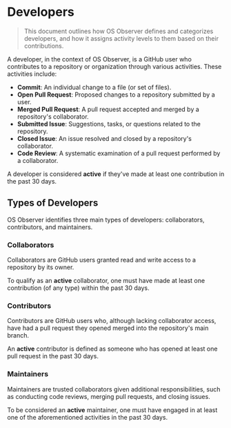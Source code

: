 # Developers

> This document outlines how OS Observer defines and categorizes developers, and how it assigns activity levels to them based on their contributions.

A developer, in the context of OS Observer, is a GitHub user who contributes to a repository or organization through various activities. These activities include:

- **Commit**: An individual change to a file (or set of files).
- **Open Pull Request**: Proposed changes to a repository submitted by a user.
- **Merged Pull Request**: A pull request accepted and merged by a repository's collaborator.
- **Submitted Issue**: Suggestions, tasks, or questions related to the repository.
- **Closed Issue**: An issue resolved and closed by a repository's collaborator.
- **Code Review**: A systematic examination of a pull request performed by a collaborator.

A developer is considered **active** if they've made at least one contribution in the past 30 days.

## Types of Developers

OS Observer identifies three main types of developers: collaborators, contributors, and maintainers.

### Collaborators

Collaborators are GitHub users granted read and write access to a repository by its owner. 

To qualify as an **active** collaborator, one must have made at least one contribution (of any type) within the past 30 days.

### Contributors

Contributors are GitHub users who, although lacking collaborator access, have had a pull request they opened merged into the repository's main branch.

An **active** contributor is defined as someone who has opened at least one pull request in the past 30 days.

### Maintainers

Maintainers are trusted collaborators given additional responsibilities, such as conducting code reviews, merging pull requests, and closing issues.

To be considered an **active** maintainer, one must have engaged in at least one of the aforementioned activities in the past 30 days.
